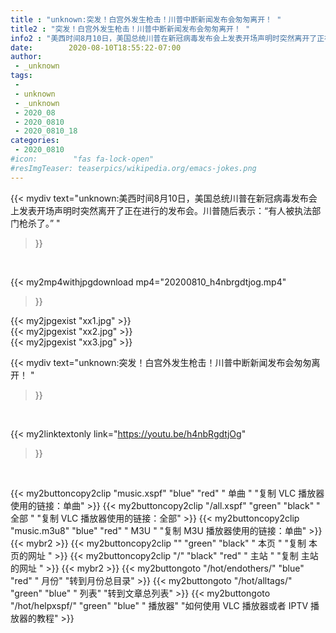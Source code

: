 ```yaml
---
title : "unknown:突发！白宫外发生枪击！川普中断新闻发布会匆匆离开！ "
title2 : "突发！白宫外发生枪击！川普中断新闻发布会匆匆离开！ "
info2 : "美西时间8月10日，美国总统川普在新冠病毒发布会上发表开场声明时突然离开了正在进行的发布会。川普随后表示：“有人被执法部门枪杀了。” "
date:        2020-08-10T18:55:22-07:00
author:
 - _unknown
tags:
 - 
 - unknown
 - _unknown
 - 2020_08
 - 2020_0810
 - 2020_0810_18
categories:
 - 2020_0810
#icon:        "fas fa-lock-open"
#resImgTeaser: teaserpics/wikipedia.org/emacs-jokes.png
---
```


{{< mydiv text="unknown:美西时间8月10日，美国总统川普在新冠病毒发布会上发表开场声明时突然离开了正在进行的发布会。川普随后表示：“有人被执法部门枪杀了。” "
>}}
<br>


{{< my2mp4withjpgdownload mp4="20200810_h4nbrgdtjog.mp4"
>}}

{{< my2jpgexist "xx1.jpg" >}}<br>
{{< my2jpgexist "xx2.jpg" >}}<br>
{{< my2jpgexist "xx3.jpg" >}}<br>



{{< mydiv text="unknown:突发！白宫外发生枪击！川普中断新闻发布会匆匆离开！ "
>}}
<br>

{{< my2linktextonly link="https://youtu.be/h4nbRgdtjOg"
>}}


<br>

{{< my2buttoncopy2clip "music.xspf"        "blue"   "red"    " 单曲 "  "复制 VLC 播放器使用的链接：单曲" >}} {{< my2buttoncopy2clip "/all.xspf"         "green"  "black"  " 全部 "  "复制 VLC 播放器使用的链接：全部" >}} {{< my2buttoncopy2clip "music.m3u8"        "blue"   "red"    " M3U  "    "复制 M3U 播放器使用的链接：单曲" >}} {{< mybr2 >}} {{< my2buttoncopy2clip ""                  "green"  "black"  " 本页 "    "复制 本页的网址 " >}} {{< my2buttoncopy2clip "/"                 "black"  "red"    " 主站 "    "复制 主站的网址 " >}} {{< mybr2 >}} {{< my2buttongoto      "/hot/endothers/"   "blue"   "red"    " 月份"   "转到月份总目录" >}} {{< my2buttongoto      "/hot/alltags/"     "green"  "blue"   " 列表"   "转到文章总列表" >}} {{< my2buttongoto      "/hot/helpxspf/"    "green"  "blue"   " 播放器" "如何使用 VLC 播放器或者 IPTV 播放器的教程" >}} 
